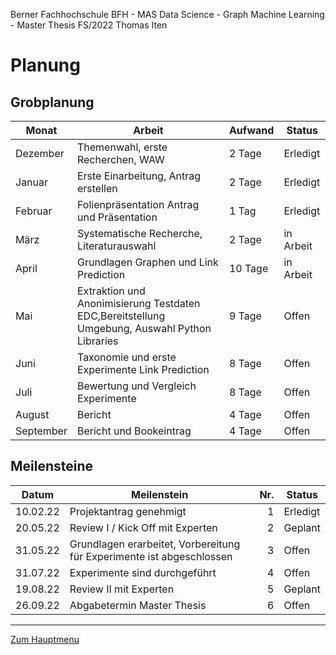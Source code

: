 Berner Fachhochschule BFH - MAS Data Science - Graph Machine Learning - Master Thesis FS/2022 Thomas Iten

# Planung

## Grobplanung

Monat     | Arbeit                                             | Aufwand  | Status 
--------- | -------------------------------------------------- | -------- | -------
Dezember  | Themenwahl, erste Recherchen, WAW                  |  2 Tage  | Erledigt
Januar    | Erste Einarbeitung, Antrag erstellen               |  2 Tage  | Erledigt
Februar   | Folienpräsentation Antrag und Präsentation         |  1 Tag   | Erledigt
März      | Systematische Recherche, Literaturauswahl          |  2 Tage  | in Arbeit
April     | Grundlagen Graphen und Link Prediction             | 10 Tage  | in Arbeit
Mai       | Extraktion und Anonimisierung Testdaten EDC,Bereitstellung Umgebung, Auswahl Python Libraries |  9 Tage | Offen
Juni      | Taxonomie und erste Experimente Link Prediction    |  8 Tage  | Offen
Juli      | Bewertung und Vergleich Experimente                |  8 Tage  | Offen
August    | Bericht                                            |  4 Tage  | Offen
September | Bericht und Bookeintrag                            |  4 Tage  | Offen



## Meilensteine

Datum     | Meilenstein                                        | Nr.      | Status 
--------- | -------------------------------------------------- | --: | --------
10.02.22  | Projektantrag genehmigt                            |   1 | Erledigt
20.05.22  | Review I / Kick Off mit Experten                   |   2 | Geplant
31.05.22  | Grundlagen erarbeitet, Vorbereitung für Experimente ist abgeschlossen     |   3 | Offen
31.07.22  | Experimente sind durchgeführt                      | 4 | Offen
19.08.22  | Review II mit Experten                             | 5 | Geplant
26.09.22  | Abgabetermin Master Thesis                         | 6 | Offen

---
[Zum Hauptmenu](../README.md)